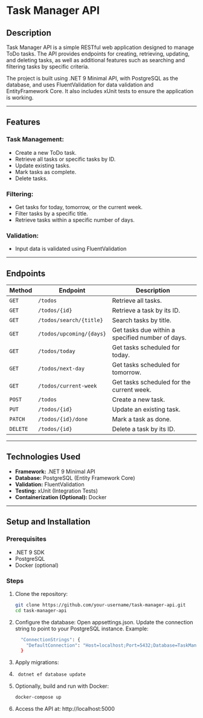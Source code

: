 # Task Manager API

## Description
Task Manager API is a simple RESTful web application designed to manage ToDo tasks.
The API provides endpoints for creating, retrieving, updating, and deleting tasks, as well as additional features such as searching and filtering tasks by specific criteria.

The project is built using .NET 9 Minimal API, with PostgreSQL as the database, and uses FluentValidation for data validation and EntityFramework Core. It also includes xUnit tests to ensure the application is working.

---

## Features
### Task Management:
- Create a new ToDo task.
- Retrieve all tasks or specific tasks by ID.
- Update existing tasks.
- Mark tasks as complete.
- Delete tasks.

### Filtering:
- Get tasks for today, tomorrow, or the current week.
- Filter tasks by a specific title.
- Retrieve tasks within a specific number of days.

### Validation:
- Input data is validated using FluentValidation

---

## Endpoints
| Method   | Endpoint                   | Description                                     |
|----------|----------------------------|-------------------------------------------------|
| `GET`    | `/todos`                   | Retrieve all tasks.                            |
| `GET`    | `/todos/{id}`              | Retrieve a task by its ID.                     |
| `GET`    | `/todos/search/{title}`    | Search tasks by title.                         |
| `GET`    | `/todos/upcoming/{days}`   | Get tasks due within a specified number of days. |
| `GET`    | `/todos/today`             | Get tasks scheduled for today.                 |
| `GET`    | `/todos/next-day`          | Get tasks scheduled for tomorrow.              |
| `GET`    | `/todos/current-week`      | Get tasks scheduled for the current week.      |
| `POST`   | `/todos`                   | Create a new task.                             |
| `PUT`    | `/todos/{id}`              | Update an existing task.                       |
| `PATCH`  | `/todos/{id}/done`         | Mark a task as done.                           |
| `DELETE` | `/todos/{id}`              | Delete a task by its ID.                       |

---

## Technologies Used
- **Framework:** .NET 9 Minimal API
- **Database:** PostgreSQL (Entity Framework Core)
- **Validation:** FluentValidation
- **Testing:** xUnit (Integration Tests)
- **Containerization (Optional):** Docker

---

## Setup and Installation

### Prerequisites
- .NET 9 SDK
- PostgreSQL
- Docker (optional)

### Steps
1. Clone the repository:
   ```bash
   git clone https://github.com/your-username/task-manager-api.git
   cd task-manager-api
2. Configure the database:
    Open appsettings.json.
    Update the connection string to point to your PostgreSQL instance. Example:
    ```bash
      "ConnectionStrings": {
        "DefaultConnection": "Host=localhost;Port=5432;Database=TaskManagerDB;Username=your_username;Password=your_password"
      }

3. Apply migrations:
4. ```bash
    dotnet ef database update
5. Optionally, build and run with Docker:
    ```bash
    docker-compose up
6. Access the API at:
http://localhost:5000

